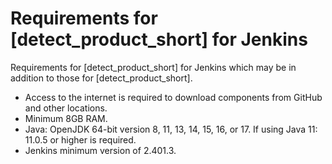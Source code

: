 # Requirements for [detect_product_short] for Jenkins

Requirements for [detect_product_short] for Jenkins which may be in addition to those for [detect_product_short].

* Access to the internet is required to download components from GitHub and other locations.
* Minimum 8GB RAM.
* Java: OpenJDK 64-bit version 8, 11, 13, 14, 15, 16, or 17. If using Java 11: 11.0.5 or higher is required.
* Jenkins minimum version of 2.401.3.
